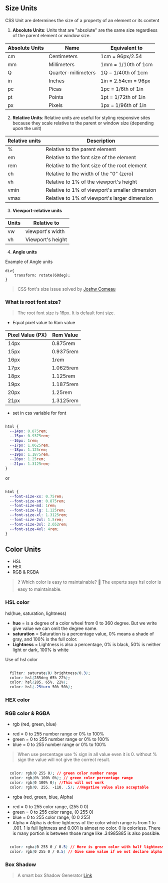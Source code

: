 ## Size Units

CSS Unit are determines the size of a property of an element or its content

1. **Absolute Units**: Units that are "absolute" are the same size regardless of the parent element or window size.

| Absolute Units | Name | Equivalent to|
|-|-|-|
|cm| Centimeters |1cm = 96px/2.54|
|mm|Millimeters|1mm = 1/10th of 1cm|
|Q|Quarter-millimeters|1Q = 1/40th of 1cm|
|in|Inches|1in = 2.54cm = 96px|
|pc|Picas|1pc = 1/6th of 1in|
|pt|Points|1pt = 1/72th of 1in|
|px|Pixels|1px = 1/96th of 1in|

2. **Relative Units**: Relative units are useful for styling responsive sites because they scale relative to the parent or window size (depending upon the unit)

| Relative units | Description |
|-|-|
|%|Relative to the parent element|
|em|Relative to the font size of the element|
|rem|Relative to the font size of the root element|
|ch|Relative to the width of the "0" (zero)|
|vh|Relative to 1% of the viewport's height|
|vmin|Relative to 1% of viewport's smaller dimension|
|vmax|Relative to 1% of viewport's larger dimension|

3. **Viewport-relative units**

| Units | Relative to |
|-|-|
|vw| viewport's width |
|vh| Viewport's height |

4. **Angle units**

Example of Angle units 

```
div{
    transform: rotate(60deg);
}
```
> CSS font's size issue solved by [Joshw Comeau](https://www.joshwcomeau.com/css/surprising-truth-about-pixels-and-accessibility/) 

### What is root font size? 

> The root font size is 16px. It is default font size. 

* Equal pixel value to Ram value

|Pixel Value (PX)|Rem Value|
|-|-|
|14px| 0.875rem|
|15px| 0.9375rem|
|16px| 1rem|
|17px| 1.0625rem|
|18px| 1.125rem|
|19px| 1.1875rem|
|20px| 1.25rem|
|21px| 1.3125rem|

* set in css variable for font

```css

html {
  --14px: 0.875rem;
  --15px: 0.9375rem;
  --16px: 1rem;
  --17px: 1.0625rem;
  --18px: 1.125rem;
  --19px: 1.1875rem;
  --20px: 1.25rem;
  --21px: 1.3125rem;
}

```

or

```css

html {
  --font-size-xs: 0.75rem;
  --font-size-sm: 0.875rem;
  --font-size-md: 1rem;
  --font-size-lg: 1.125rem;
  --font-size-xl: 1.3125rem;
  --font-size-2xl: 1.5rem;
  --font-size-3xl: 2.652rem;
  --font-size-4xl: 4rem;
}

```

## Color Units

* HSL
* HEX
* RGB & RGBA

> ❓ Which color is easy to maintainable? 
> 🔆 The experts says hsl color is easy to maintainable.

### HSL color

hsl(hue, saturation, lightness)

* **hue** =  is a degree of a color wheel from 0 to 360 degree. But we write give value we can omit the degree name. 
* **saturation** = Saturation is a percentage value, 0% means a shade of gray, and 100% is the full color.
* **Lightness** = Lightness is also a percentage, 0% is black, 50% is neither light or dark, 100% is white

Use of hsl color

```css

  filter: saturate(0) brightness(0.3);
  color: hsl(285deg 65% 22%);
  color: hsl(285, 65%, 22%);
  color: hsl(.25turn 50% 50%);

```
### HEX color
### RGB color & RGBA

- rgb (red, green, blue)

* red = 0 to 255 number range or 0% to 100%
* green = 0 to 255 number range or 0% to 100%
* blue = 0 to 255 number range or 0% to 100%

> When use percentage use % sign in all value even it is 0. without % sign the value will not give the correct result. 

```css

  color: rgb(0 255 0); // green color number range
  color: rgb(0% 100% 0%); // green color percentage range
  color: rgb(0 100% 0); //This will not work
  color: rgb(0, 255, -110, .5); //Negative value also acceptable

```

- rgba (red, green, blue, Alpha)

* red = 0 to 255 color range, (255 0 0)
* green = 0 to 255 color range, (0 255 0)
* blue = 0 to 255 color range, (0 0 255)
* Alpha = Alpha is define lightness of the color which range is from 1 to .001. 1 is full lightness and 0.001 is almost no color. 0 is colorless. There is many portion is between those range like .34985885 is also possible.  

```css

  color: rgba(0 255 0 / 0.5) // Here is green color with half lightness
  color: rgb(0 255 0 / 0.5) // Give same value if we not declare alpha attribute, but give alpha value

```

### Box Shadow

> A smart box Shadow Generator [Link](https://www.joshwcomeau.com/shadow-palette/)